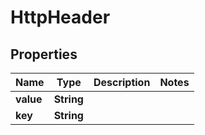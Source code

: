 
# HttpHeader

## Properties
Name | Type | Description | Notes
------------ | ------------- | ------------- | -------------
**value** | **String** |  | 
**key** | **String** |  | 



